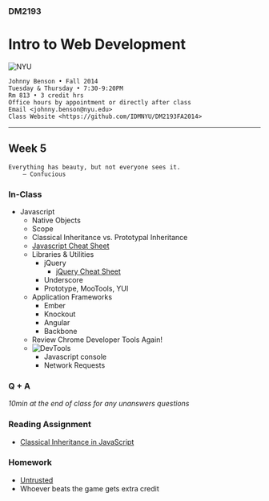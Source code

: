 ### DM2193

# Intro to Web Development

![NYU](http://j-hnnybens-n.com/capture/imami.png)

    Johnny Benson • Fall 2014
    Tuesday & Thursday • 7:30-9:20PM
    Rm 813 • 3 credit hrs
    Office hours by appointment or directly after class
    Email <johnny.benson@nyu.edu>
    Class Website <https://github.com/IDMNYU/DM2193FA2014>

---

## Week 5

    Everything has beauty, but not everyone sees it.
        — Confucious

### In-Class
* Javascript
  * Native Objects
  * Scope
  * Classical Inheritance vs. Prototypal Inheritance
  * [Javascript Cheat Sheet](http://overapi.com/javascript)
  * Libraries & Utilities
    * jQuery
      * [jQuery Cheat Sheet](http://oscarotero.com/jquery)
    * Underscore
    * Prototype, MooTools, YUI
  * Application Frameworks
    * Ember
    * Knockout
    * Angular
    * Backbone
  * Review Chrome Developer Tools Again!
  * ![DevTools](http://j-hnnybens-n.com/capture/cwqvi.png)
    * Javascript console
    * Network Requests

### Q + A
*10min at the end of class for any unanswers questions*

### Reading Assignment
* [Classical Inheritance in JavaScript](http://javascript.crockford.com/inheritance.html)

### Homework
* [Untrusted](http://alexnisnevich.github.io/untrusted)
 * Whoever beats the game gets extra credit

